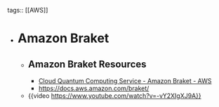 tags:: [[AWS]]

- # Amazon Braket
	- ## Amazon Braket Resources
		- [Cloud Quantum Computing Service - Amazon Braket - AWS](https://aws.amazon.com/braket/)
		- https://docs.aws.amazon.com/braket/
	- {{video https://www.youtube.com/watch?v=-vY2XIgXJ9A}}